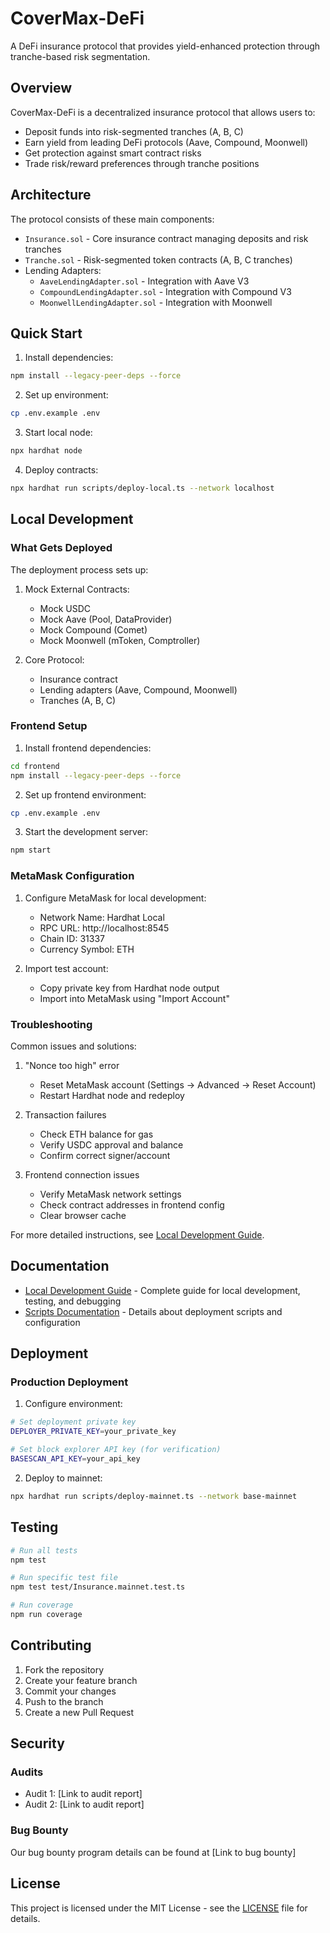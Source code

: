 # CoverMax-DeFi

A DeFi insurance protocol that provides yield-enhanced protection through tranche-based risk segmentation.

## Overview

CoverMax-DeFi is a decentralized insurance protocol that allows users to:

- Deposit funds into risk-segmented tranches (A, B, C)
- Earn yield from leading DeFi protocols (Aave, Compound, Moonwell)
- Get protection against smart contract risks
- Trade risk/reward preferences through tranche positions

## Architecture

The protocol consists of these main components:

- `Insurance.sol` - Core insurance contract managing deposits and risk tranches
- `Tranche.sol` - Risk-segmented token contracts (A, B, C tranches)
- Lending Adapters:
  - `AaveLendingAdapter.sol` - Integration with Aave V3
  - `CompoundLendingAdapter.sol` - Integration with Compound V3
  - `MoonwellLendingAdapter.sol` - Integration with Moonwell

## Quick Start

1. Install dependencies:

```bash
npm install --legacy-peer-deps --force
```

2. Set up environment:

```bash
cp .env.example .env
```

3. Start local node:

```bash
npx hardhat node
```

4. Deploy contracts:

```bash
npx hardhat run scripts/deploy-local.ts --network localhost
```

## Local Development

### What Gets Deployed

The deployment process sets up:

1. Mock External Contracts:

   - Mock USDC
   - Mock Aave (Pool, DataProvider)
   - Mock Compound (Comet)
   - Mock Moonwell (mToken, Comptroller)

2. Core Protocol:
   - Insurance contract
   - Lending adapters (Aave, Compound, Moonwell)
   - Tranches (A, B, C)

### Frontend Setup

1. Install frontend dependencies:

```bash
cd frontend
npm install --legacy-peer-deps --force
```

2. Set up frontend environment:

```bash
cp .env.example .env
```

3. Start the development server:

```bash
npm start
```

### MetaMask Configuration

1. Configure MetaMask for local development:

   - Network Name: Hardhat Local
   - RPC URL: http://localhost:8545
   - Chain ID: 31337
   - Currency Symbol: ETH

2. Import test account:
   - Copy private key from Hardhat node output
   - Import into MetaMask using "Import Account"

### Troubleshooting

Common issues and solutions:

1. "Nonce too high" error

   - Reset MetaMask account (Settings -> Advanced -> Reset Account)
   - Restart Hardhat node and redeploy

2. Transaction failures

   - Check ETH balance for gas
   - Verify USDC approval and balance
   - Confirm correct signer/account

3. Frontend connection issues
   - Verify MetaMask network settings
   - Check contract addresses in frontend config
   - Clear browser cache

For more detailed instructions, see [Local Development Guide](LOCAL_DEVELOPMENT.md).

## Documentation

- [Local Development Guide](LOCAL_DEVELOPMENT.md) - Complete guide for local development, testing, and debugging
- [Scripts Documentation](scripts/README.md) - Details about deployment scripts and configuration

## Deployment

### Production Deployment

1. Configure environment:

```bash
# Set deployment private key
DEPLOYER_PRIVATE_KEY=your_private_key

# Set block explorer API key (for verification)
BASESCAN_API_KEY=your_api_key
```

2. Deploy to mainnet:

```bash
npx hardhat run scripts/deploy-mainnet.ts --network base-mainnet
```

## Testing

```bash
# Run all tests
npm test

# Run specific test file
npm test test/Insurance.mainnet.test.ts

# Run coverage
npm run coverage
```

## Contributing

1. Fork the repository
2. Create your feature branch
3. Commit your changes
4. Push to the branch
5. Create a new Pull Request

## Security

### Audits

- Audit 1: [Link to audit report]
- Audit 2: [Link to audit report]

### Bug Bounty

Our bug bounty program details can be found at [Link to bug bounty]

## License

This project is licensed under the MIT License - see the [LICENSE](LICENSE) file for details.
